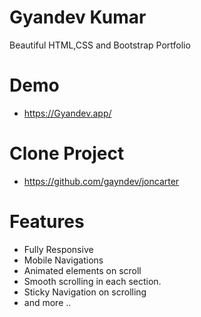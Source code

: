 # Gyandev Kumar
Beautiful HTML,CSS and Bootstrap Portfolio

# Demo
- https://Gyandev.app/

# Clone Project
- https://github.com/gayndev/joncarter

# Features
- Fully Responsive
- Mobile Navigations
- Animated elements on scroll
- Smooth scrolling in each section.
- Sticky Navigation on scrolling
- and more ..



